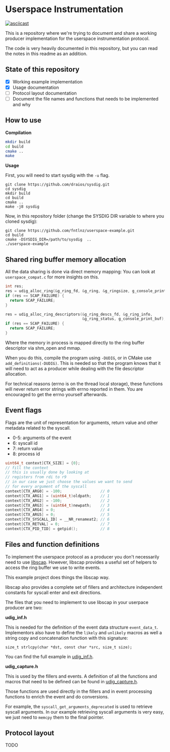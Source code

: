 # Userspace Instrumentation

[![asciicast](https://asciinema.org/a/NHJjt3373FS1vDSWQrKosw9x0.svg)](https://asciinema.org/a/NHJjt3373FS1vDSWQrKosw9x0)

This is a repository where we're trying to document and share
a working producer implementation for the userspace instrumentation protocol.

The code is very heavily documented in this repository, but you can
read the notes in this readme as an addition.

## State of this repository

- [x] Working example implementation
- [x] Usage documentation
- [ ] Protocol layout documentation
- [ ] Document the file names and functions that needs to be implemented and why

## How to use

**Compilation**

```bash
mkdir build
cd build
cmake ..
make
```

**Usage**

First, you will need to start sysdig with the `-u` flag.

```
git clone https://github.com/draios/sysdig.git
cd sysdig
mkdir build
cd build
cmake ..
make -j8 sysdig
```

Now, in this repository folder (change the SYSDIG DIR variable to where you cloned sysdig):

```
git clone https://github.com/fntlnz/userspace-example.git
cd build
cmake -DSYSDIG_DIR=/path/to/sysdig  ..
./userspace-example
```

## Shared ring buffer memory allocation

All the data sharing is done via direct memory mapping:
You can look at `userspace_compat.c` for more insights on this.

```c
int res;
res = udig_alloc_ring(&g_ring_fd, &g_ring, &g_ringsize, g_console_print_buf);
if (res == SCAP_FAILURE) {
  return SCAP_FAILURE;
}

res = udig_alloc_ring_descriptors(&g_ring_descs_fd, &g_ring_info,
                                  &g_ring_status, g_console_print_buf);
if (res == SCAP_FAILURE) {
  return SCAP_FAILURE;
}
```

Where the memory in process is mapped directly to the ring buffer descriptor via shm_open and mmap.

When you do this, compile the program using `-DUDIG`, or in CMake use `add_definitions(-DUDIG)`.
This is needed so that the program knows that it will need to act as a producer while dealing with the
file descriptor allocation.

For technical reasons (errno is on the thread local storage), these functions will never
return error strings with errno reported in them. You are encouraged to get the errno yourself afterwards.

## Event flags

Flags are the unit of representation for arguments, return value and other metadata related
to the syscall.

- 0-5: arguments of the event
- 6: syscall id
- 7: return value
- 8: process id
 
```c
uint64_t context[CTX_SIZE] = {0};
// fill the context
// this is usually done by looking at
// registers from rdi to r9
// in our case we just choose the values we want to send
// for every argument of the syscall
context[CTX_ARG0] = -100;                 // 0
context[CTX_ARG1] = (uint64_t)oldpath;    // 1
context[CTX_ARG2] = -100;                 // 2
context[CTX_ARG3] = (uint64_t)newpath;    // 3
context[CTX_ARG4] = 0;                    // 4
context[CTX_ARG5] = 0;                    // 5
context[CTX_SYSCALL_ID] = __NR_renameat2; // 6
context[CTX_RETVAL] = 0;                  // 7
context[CTX_PID_TID] = getpid();          // 8
```

## Files and function definitions

To implement the userspace protocol as a producer you don't
necessarily need to use [libscap](https://github.com/draios/sysdig/tree/dev/userspace/libscap).
However, libscap provides a useful set of helpers to access the ring buffer we use to write events.

This example project does things the libscap way.

libscap also provides a complete set of fillers and architecture independent constants for syscall
enter and exit directions.

The files that you need to implement to use libscap in your userpace producer are two:

**udig_inf.h**

This is needed for the definition of the event data structure `event_data_t`.
Implementors also have to define the `likely` and `unlikely` macros as well a
string copy and concatenation function with this signature:

```
size_t strlcpy(char *dst, const char *src, size_t size);
```

You can find the full example in [udig_inf.h](/udig_inf.h).

**udig_capture.h**

This is used by the fillers and events.
A definition of all the functions and macros that need to be defined
can be found in [udig_capture.h](udig_capture.h).

Those functions are used directly in the fillers and in event processing functions
to enrich the event and do conversions.

For example, the `syscall_get_arguments_deprecated` is used to retrieve syscall arguments.
In our example retrieving syscall arguments is very easy, we just need to `memcpy` them to
the final pointer.

## Protocol layout

TODO
